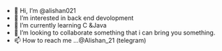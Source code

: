- 👋 Hi, I’m @alishan021
- 👀 I’m interested in back end devolopment
- 🌱 I’m currently learning C &Java
- 💞️ I’m looking to collaborate something that i can bring you something.
- 📫 How to reach me ...@Alishan_21 (telegram)

<!---
alishan021/alishan021 is a ✨ special ✨ repository because its `README.md` (this file) appears on your GitHub profile.
You can click the Preview link to take a look at your changes.
--->
